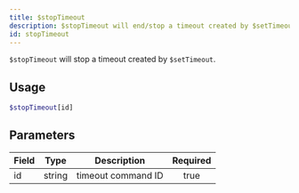 ```yaml
---
title: $stopTimeout
description: $stopTimeout will end/stop a timeout created by $setTimeout.
id: stopTimeout
---
```


`$stopTimeout` will stop a timeout created by `$setTimeout`.

## Usage

```php
$stopTimeout[id]
```

## Parameters

| Field | Type   | Description        | Required |
|-------|--------|--------------------|:--------:|
| id    | string | timeout command ID |   true   |